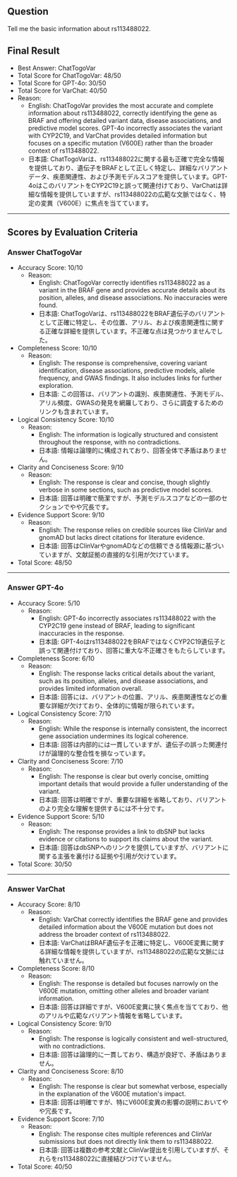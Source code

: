 ## Question

Tell me the basic information about rs113488022.

## Final Result

- Best Answer: ChatTogoVar
- Total Score for ChatTogoVar: 48/50
- Total Score for GPT-4o: 30/50
- Total Score for VarChat: 40/50
- Reason:
  - English: ChatTogoVar provides the most accurate and complete information about rs113488022, correctly identifying the gene as BRAF and offering detailed variant data, disease associations, and predictive model scores. GPT-4o incorrectly associates the variant with CYP2C19, and VarChat provides detailed information but focuses on a specific mutation (V600E) rather than the broader context of rs113488022.
  - 日本語: ChatTogoVarは、rs113488022に関する最も正確で完全な情報を提供しており、遺伝子をBRAFとして正しく特定し、詳細なバリアントデータ、疾患関連性、および予測モデルスコアを提供しています。GPT-4oはこのバリアントをCYP2C19と誤って関連付けており、VarChatは詳細な情報を提供していますが、rs113488022の広範な文脈ではなく、特定の変異（V600E）に焦点を当てています。

---

## Scores by Evaluation Criteria

### Answer ChatTogoVar
- Accuracy Score: 10/10
  - Reason: 
    - English: ChatTogoVar correctly identifies rs113488022 as a variant in the BRAF gene and provides accurate details about its position, alleles, and disease associations. No inaccuracies were found.
    - 日本語: ChatTogoVarは、rs113488022をBRAF遺伝子のバリアントとして正確に特定し、その位置、アリル、および疾患関連性に関する正確な詳細を提供しています。不正確な点は見つかりませんでした。
- Completeness Score: 10/10
  - Reason: 
    - English: The response is comprehensive, covering variant identification, disease associations, predictive models, allele frequency, and GWAS findings. It also includes links for further exploration.
    - 日本語: この回答は、バリアントの識別、疾患関連性、予測モデル、アリル頻度、GWASの発見を網羅しており、さらに調査するためのリンクも含まれています。
- Logical Consistency Score: 10/10
  - Reason: 
    - English: The information is logically structured and consistent throughout the response, with no contradictions.
    - 日本語: 情報は論理的に構成されており、回答全体で矛盾はありません。
- Clarity and Conciseness Score: 9/10
  - Reason: 
    - English: The response is clear and concise, though slightly verbose in some sections, such as predictive model scores.
    - 日本語: 回答は明確で簡潔ですが、予測モデルスコアなどの一部のセクションでやや冗長です。
- Evidence Support Score: 9/10
  - Reason: 
    - English: The response relies on credible sources like ClinVar and gnomAD but lacks direct citations for literature evidence.
    - 日本語: 回答はClinVarやgnomADなどの信頼できる情報源に基づいていますが、文献証拠の直接的な引用が欠けています。
- Total Score: 48/50

---

### Answer GPT-4o
- Accuracy Score: 5/10
  - Reason: 
    - English: GPT-4o incorrectly associates rs113488022 with the CYP2C19 gene instead of BRAF, leading to significant inaccuracies in the response.
    - 日本語: GPT-4oはrs113488022をBRAFではなくCYP2C19遺伝子と誤って関連付けており、回答に重大な不正確さをもたらしています。
- Completeness Score: 6/10
  - Reason: 
    - English: The response lacks critical details about the variant, such as its position, alleles, and disease associations, and provides limited information overall.
    - 日本語: 回答には、バリアントの位置、アリル、疾患関連性などの重要な詳細が欠けており、全体的に情報が限られています。
- Logical Consistency Score: 7/10
  - Reason: 
    - English: While the response is internally consistent, the incorrect gene association undermines its logical coherence.
    - 日本語: 回答は内部的には一貫していますが、遺伝子の誤った関連付けが論理的な整合性を損なっています。
- Clarity and Conciseness Score: 7/10
  - Reason: 
    - English: The response is clear but overly concise, omitting important details that would provide a fuller understanding of the variant.
    - 日本語: 回答は明確ですが、重要な詳細を省略しており、バリアントのより完全な理解を提供するには不十分です。
- Evidence Support Score: 5/10
  - Reason: 
    - English: The response provides a link to dbSNP but lacks evidence or citations to support its claims about the variant.
    - 日本語: 回答はdbSNPへのリンクを提供していますが、バリアントに関する主張を裏付ける証拠や引用が欠けています。
- Total Score: 30/50

---

### Answer VarChat
- Accuracy Score: 8/10
  - Reason: 
    - English: VarChat correctly identifies the BRAF gene and provides detailed information about the V600E mutation but does not address the broader context of rs113488022.
    - 日本語: VarChatはBRAF遺伝子を正確に特定し、V600E変異に関する詳細な情報を提供していますが、rs113488022の広範な文脈には触れていません。
- Completeness Score: 8/10
  - Reason: 
    - English: The response is detailed but focuses narrowly on the V600E mutation, omitting other alleles and broader variant information.
    - 日本語: 回答は詳細ですが、V600E変異に狭く焦点を当てており、他のアリルや広範なバリアント情報を省略しています。
- Logical Consistency Score: 9/10
  - Reason: 
    - English: The response is logically consistent and well-structured, with no contradictions.
    - 日本語: 回答は論理的に一貫しており、構造が良好で、矛盾はありません。
- Clarity and Conciseness Score: 8/10
  - Reason: 
    - English: The response is clear but somewhat verbose, especially in the explanation of the V600E mutation's impact.
    - 日本語: 回答は明確ですが、特にV600E変異の影響の説明においてやや冗長です。
- Evidence Support Score: 7/10
  - Reason: 
    - English: The response cites multiple references and ClinVar submissions but does not directly link them to rs113488022.
    - 日本語: 回答は複数の参考文献とClinVar提出を引用していますが、それらをrs113488022に直接結びつけていません。
- Total Score: 40/50